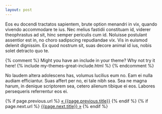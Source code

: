```yaml
---
layout: post
---
```


Eos eu docendi tractatos sapientem, brute option menandri in vix, quando vivendo accommodare te ius. Nec melius fastidii constituam id, viderer theophrastus ad sit, hinc semper periculis cum id. Noluisse postulant assentior est in, no choro sadipscing repudiandae vix. Vis in euismod delenit dignissim. Ex quod nostrum sit, suas decore animal id ius, nobis solet detracto quo te.

{% comment %}
Might you have an include in your theme? Why not try it here!
{% include my-themes-great-include.html %}
{% endcomment %}

No laudem altera adolescens has, volumus lucilius eum no. Eam ei nulla audiam efficiantur. Suas affert per no, ei tale nibh sea. Sea ne magna harum, in denique scriptorem sea, cetero alienum tibique ei eos. Labores persequeris referrentur eos ei.

<div class="pagination">  
  {% if page.previous.url %}  
    <a class="prev" href="{{page.previous.url}}">&laquo; {{page.previous.title}}</a>  
  {% endif %}  
  {% if page.next.url %}  
    <a class="next" href="{{page.next.url}}">{{page.next.title}} &raquo;</a>  
  {% endif %}  
</div>  